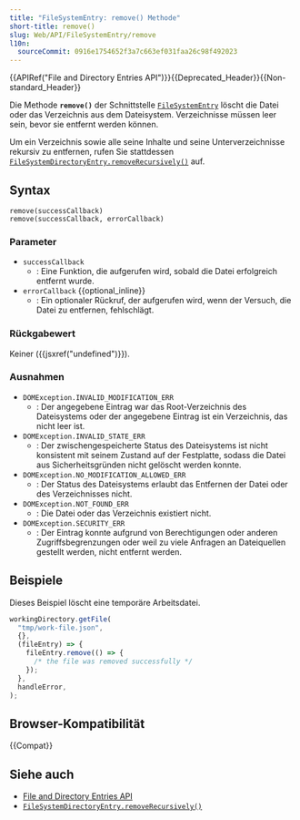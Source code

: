 ```yaml
---
title: "FileSystemEntry: remove() Methode"
short-title: remove()
slug: Web/API/FileSystemEntry/remove
l10n:
  sourceCommit: 0916e1754652f3a7c663ef031faa26c98f492023
---
```


{{APIRef("File and Directory Entries API")}}{{Deprecated_Header}}{{Non-standard_Header}}

Die Methode **`remove()`** der Schnittstelle [`FileSystemEntry`](/de/docs/Web/API/FileSystemEntry) löscht die Datei oder das Verzeichnis aus dem Dateisystem. Verzeichnisse müssen leer sein, bevor sie entfernt werden können.

Um ein Verzeichnis sowie alle seine Inhalte und seine Unterverzeichnisse rekursiv zu entfernen, rufen Sie stattdessen [`FileSystemDirectoryEntry.removeRecursively()`](/de/docs/Web/API/FileSystemDirectoryEntry/removeRecursively) auf.

## Syntax

```js-nolint
remove(successCallback)
remove(successCallback, errorCallback)
```

### Parameter

- `successCallback`
  - : Eine Funktion, die aufgerufen wird, sobald die Datei erfolgreich entfernt wurde.
- `errorCallback` {{optional_inline}}
  - : Ein optionaler Rückruf, der aufgerufen wird, wenn der Versuch, die Datei zu entfernen, fehlschlägt.

### Rückgabewert

Keiner ({{jsxref("undefined")}}).

### Ausnahmen

- `DOMException.INVALID_MODIFICATION_ERR`
  - : Der angegebene Eintrag war das Root-Verzeichnis des Dateisystems oder der angegebene Eintrag ist ein Verzeichnis, das nicht leer ist.
- `DOMException.INVALID_STATE_ERR`
  - : Der zwischengespeicherte Status des Dateisystems ist nicht konsistent mit seinem Zustand auf der Festplatte, sodass die Datei aus Sicherheitsgründen nicht gelöscht werden konnte.
- `DOMException.NO_MODIFICATION_ALLOWED_ERR`
  - : Der Status des Dateisystems erlaubt das Entfernen der Datei oder des Verzeichnisses nicht.
- `DOMException.NOT_FOUND_ERR`
  - : Die Datei oder das Verzeichnis existiert nicht.
- `DOMException.SECURITY_ERR`
  - : Der Eintrag konnte aufgrund von Berechtigungen oder anderen Zugriffsbegrenzungen oder weil zu viele Anfragen an Dateiquellen gestellt werden, nicht entfernt werden.

## Beispiele

Dieses Beispiel löscht eine temporäre Arbeitsdatei.

```js
workingDirectory.getFile(
  "tmp/work-file.json",
  {},
  (fileEntry) => {
    fileEntry.remove(() => {
      /* the file was removed successfully */
    });
  },
  handleError,
);
```

## Browser-Kompatibilität

{{Compat}}

## Siehe auch

- [File and Directory Entries API](/de/docs/Web/API/File_and_Directory_Entries_API)
- [`FileSystemDirectoryEntry.removeRecursively()`](/de/docs/Web/API/FileSystemDirectoryEntry/removeRecursively)
